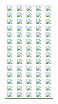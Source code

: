 ||||||
|---|---|---|---|---|
|[![](https://img.shields.io/badge/style-v1.0.0-blue.svg?style=for-the-badge&label=acme)](https://github.com/vancluever/terraform-provider-acme)|[![](https://img.shields.io/badge/style-v1.0.0-blue.svg?style=for-the-badge&label=acme)](https://github.com/vancluever/terraform-provider-acme)|[![](https://img.shields.io/badge/style-master-blue.svg?style=for-the-badge&label=ad)](https://github.com/GSLabDev/terraform-provider-ad)|[![](https://img.shields.io/badge/style-master-blue.svg?style=for-the-badge&label=akamai)](https://github.com/akamai/terraform-provider-akamai)|[![](https://img.shields.io/badge/style-v0.0.9-blue.svg?style=for-the-badge&label=apigee)](https://github.com/zambien/terraform-provider-apigee)|
|[![](https://img.shields.io/badge/style-v1.2.3-blue.svg?style=for-the-badge&label=artifactory)](https://github.com/atlassian/terraform-provider-artifactory)|[![](https://img.shields.io/badge/style-master-blue.svg?style=for-the-badge&label=auth0)](https://github.com/bocodigitalmedia/terraform-provider-auth0)|[![](https://img.shields.io/badge/style-17.2.9-blue.svg?style=for-the-badge&label=avi)](https://github.com/avinetworks/terraform-provider-avi)|[![](https://img.shields.io/badge/style-master-blue.svg?style=for-the-badge&label=aviatrix)](https://github.com/AviatrixSystems/terraform-provider-aviatrix)|[![](https://img.shields.io/badge/style-v1.1.0-blue.svg?style=for-the-badge&label=consulacl)](https://github.com/Ashald/terraform-provider-consulacl)|
|[![](https://img.shields.io/badge/style-master-blue.svg?style=for-the-badge&label=couchdb)](https://github.com/nicolai86/terraform-provider-couchdb)|[![](https://img.shields.io/badge/style-v0.3.0-blue.svg?style=for-the-badge&label=ct)](https://github.com/coreos/terraform-provider-ct)|[![](https://img.shields.io/badge/style-0.1.4-blue.svg?style=for-the-badge&label=dockermachine)](https://github.com/gstruct/terraform-provider-dockermachine)|[![](https://img.shields.io/badge/style-v0.0.2-blue.svg?style=for-the-badge&label=drone)](https://github.com/artisanofcode/terraform-provider-drone)|[![](https://img.shields.io/badge/style-1.0.0-blue.svg?style=for-the-badge&label=dropbox)](https://github.com/callensm/terraform-provider-dropbox)|
|[![](https://img.shields.io/badge/style-v1.1.1-blue.svg?style=for-the-badge&label=drp)](https://github.com/rackn/terraform-provider-drp/)|[![](https://img.shields.io/badge/style-master-blue.svg?style=for-the-badge&label=esxi)](https://github.com/josenk/terraform-provider-esxi)|[![](https://img.shields.io/badge/style-master-blue.svg?style=for-the-badge&label=gandi)](https://github.com/tiramiseb/terraform-provider-gandi)|[![](https://img.shields.io/badge/style-master-blue.svg?style=for-the-badge&label=glue)](https://github.com/MikeSouza/terraform-provider-glue)|[![](https://img.shields.io/badge/style-0.1.21-blue.svg?style=for-the-badge&label=gocd)](https://github.com/drewsonne/terraform-provider-gocd)|
|[![](https://img.shields.io/badge/style-v0.1.0-blue.svg?style=for-the-badge&label=googlecalendar)](https://github.com/sethvargo/terraform-provider-googlecalendar)|[![](https://img.shields.io/badge/style-v0.1.7-blue.svg?style=for-the-badge&label=gsuite)](https://github.com/DeviaVir/terraform-provider-gsuite)|[![](https://img.shields.io/badge/style-v0.5.1-blue.svg?style=for-the-badge&label=helm)](https://github.com/mcuadros/terraform-provider-helm)|[![](https://img.shields.io/badge/style-v.0.1.0-blue.svg?style=for-the-badge&label=hiera)](https://github.com/ribbybibby/terraform-provider-hiera)|[![](https://img.shields.io/badge/style-master-blue.svg?style=for-the-badge&label=httpfileupload)](https://github.com/GSLabDev/terraform-provider-httpfileupload)|
|[![](https://img.shields.io/badge/style-v0.11.1-blue.svg?style=for-the-badge&label=ibm)](https://github.com/IBM-Cloud/terraform-provider-ibm)|[![](https://img.shields.io/badge/style-v0.11.1-blue.svg?style=for-the-badge&label=ibm)](https://github.com/IBM-Cloud/terraform-provider-ibm)|[![](https://img.shields.io/badge/style-0.1.11-blue.svg?style=for-the-badge&label=infoblox)](https://github.com/sky-uk/terraform-provider-infoblox)|[![](https://img.shields.io/badge/style-0.1.0-blue.svg?style=for-the-badge&label=jira)](https://github.com/anubhavmishra/terraform-provider-jira)|[![](https://img.shields.io/badge/style-v0.1.1-blue.svg?style=for-the-badge&label=kafka)](https://github.com/Mongey/terraform-provider-kafka)|
|[![](https://img.shields.io/badge/style-master-blue.svg?style=for-the-badge&label=keboola)](https://github.com/plmwong/terraform-provider-keboola)|[![](https://img.shields.io/badge/style-v0.6.0-blue.svg?style=for-the-badge&label=kibana)](https://github.com/ewilde/terraform-provider-kibana)|[![](https://img.shields.io/badge/style-v1.5.0-blue.svg?style=for-the-badge&label=kong)](https://github.com/kevholditch/terraform-provider-kong)|[![](https://img.shields.io/badge/style-v1.1.1-blue.svg?style=for-the-badge&label=lxd)](https://github.com/sl1pm4t/terraform-provider-lxd)|[![](https://img.shields.io/badge/style-v0.2.2-blue.svg?style=for-the-badge&label=matchbox)](https://github.com/coreos/terraform-provider-matchbox)|
|[![](https://img.shields.io/badge/style-v0.6.1-blue.svg?style=for-the-badge&label=mongodbatlas)](https://github.com/akshaykarle/terraform-provider-mongodbatlas)|[![](https://img.shields.io/badge/style-master-blue.svg?style=for-the-badge&label=net)](https://github.com/src-d/terraform-provider-online-net)|[![](https://img.shields.io/badge/style-master-blue.svg?style=for-the-badge&label=nsxv)](https://github.com/GSLabDev/terraform-provider-nsxv)|[![](https://img.shields.io/badge/style-v1.0.0-rc1-blue.svg?style=for-the-badge&label=nutanix)](https://github.com/nutanix/terraform-provider-nutanix)|[![](https://img.shields.io/badge/style-master-blue.svg?style=for-the-badge&label=odl)](https://github.com/GSLabDev/terraform-provider-odl)|
|[![](https://img.shields.io/badge/style-master-blue.svg?style=for-the-badge&label=oneview)](https://github.com/HewlettPackard/terraform-provider-oneview)|[![](https://img.shields.io/badge/style-v0.1.2-blue.svg?style=for-the-badge&label=openapi)](https://github.com/dikhan/terraform-provider-openapi)|[![](https://img.shields.io/badge/style-v0.3.0-blue.svg?style=for-the-badge&label=p2pub)](https://github.com/iij/terraform-provider-p2pub)|[![](https://img.shields.io/badge/style-master-blue.svg?style=for-the-badge&label=packer)](https://github.com/juliosueiras/terraform-provider-packer)|[![](https://img.shields.io/badge/style-1.1.0-blue.svg?style=for-the-badge&label=pass)](https://github.com/camptocamp/terraform-provider-pass)|
|[![](https://img.shields.io/badge/style-master-blue.svg?style=for-the-badge&label=provider)](https://github.com/cloudkarafka/terraform-provider)|[![](https://img.shields.io/badge/style-master-blue.svg?style=for-the-badge&label=provider)](https://github.com/elephantsql/terraform-provider)|[![](https://img.shields.io/badge/style-master-blue.svg?style=for-the-badge&label=provider)](https://github.com/cloudmqtt/terraform-provider)|[![](https://img.shields.io/badge/style-master-blue.svg?style=for-the-badge&label=provider)](https://github.com/cloudamqp/terraform-provider)|[![](https://img.shields.io/badge/style-0.0.1-blue.svg?style=for-the-badge&label=provider)](https://github.com/geekmuse/jumpcloud-terraform-provider)|
|[![](https://img.shields.io/badge/style-1.0.1-blue.svg?style=for-the-badge&label=puppetca)](https://github.com/camptocamp/terraform-provider-puppetca)|[![](https://img.shields.io/badge/style-0.1.1-blue.svg?style=for-the-badge&label=puppetdb)](https://github.com/camptocamp/terraform-provider-puppetdb)|[![](https://img.shields.io/badge/style-v1.2.2-blue.svg?style=for-the-badge&label=qingcloud)](https://github.com/yunify/terraform-provider-qingcloud)|[![](https://img.shields.io/badge/style-master-blue.svg?style=for-the-badge&label=redshift)](https://github.com/frankfarrell/terraform-provider-redshift)|[![](https://img.shields.io/badge/style-v0.1.0-blue.svg?style=for-the-badge&label=restapi)](https://github.com/Mastercard/terraform-provider-restapi)|
|[![](https://img.shields.io/badge/style-0.3.4-blue.svg?style=for-the-badge&label=rke)](https://github.com/yamamoto-febc/terraform-provider-rke)|[![](https://img.shields.io/badge/style-v0.5.7-blue.svg?style=for-the-badge&label=runscope)](https://github.com/ewilde/terraform-provider-runscope)|[![](https://img.shields.io/badge/style-v1.3.2-blue.svg?style=for-the-badge&label=sakuracloud)](https://github.com/sacloud/terraform-provider-sakuracloud)|[![](https://img.shields.io/badge/style-master-blue.svg?style=for-the-badge&label=scvmm)](https://github.com/GSLabDev/terraform-provider-scvmm)|[![](https://img.shields.io/badge/style-v0.4.0-blue.svg?style=for-the-badge&label=sentry)](https://github.com/jianyuan/terraform-provider-sentry)|
|[![](https://img.shields.io/badge/style-master-blue.svg?style=for-the-badge&label=sewan)](https://github.com/SewanDevs/terraform-provider-sewan)|[![](https://img.shields.io/badge/style-v2.7.0-blue.svg?style=for-the-badge&label=signalform)](https://github.com/Yelp/terraform-provider-signalform)|[![](https://img.shields.io/badge/style-master-blue.svg?style=for-the-badge&label=snowflake)](https://github.com/ShopRunner/terraform-provider-snowflake)|[![](https://img.shields.io/badge/style-v1.0.3-blue.svg?style=for-the-badge&label=solidserver)](https://github.com/alexissavin/terraform-provider-solidserver)|[![](https://img.shields.io/badge/style-v1.0.0-blue.svg?style=for-the-badge&label=stateful)](https://github.com/Ashald/terraform-provider-stateful)|
|[![](https://img.shields.io/badge/style-master-blue.svg?style=for-the-badge&label=transloadit)](https://github.com/bocodigitalmedia/terraform-provider-transloadit)|[![](https://img.shields.io/badge/style-master-blue.svg?style=for-the-badge&label=vra)](https://github.com/GSLabDev/terraform-provider-vra)|[![](https://img.shields.io/badge/style-v0.2.0-blue.svg?style=for-the-badge&label=windns)](https://github.com/PortOfPortland/terraform-provider-windns)|[![](https://img.shields.io/badge/style-v2.0.0-blue.svg?style=for-the-badge&label=yaml)](https://github.com/Ashald/terraform-provider-yaml)|[![](https://img.shields.io/badge/style-v0.2.0-blue.svg?style=for-the-badge&label=zerotier)](https://github.com/cormacrelf/terraform-provider-zerotier)|
